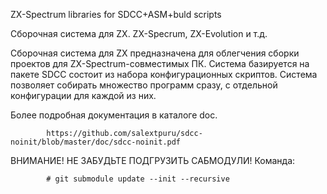 ZX-Spectrum libraries for SDCC+ASM+buld scripts

Сборочная система для ZX.
ZX-Specrum, ZX-Evolution и т.д.

Сборочная система для ZX предназначена для облегчения сборки проектов для ZX-Spectrum-совместимых ПК.
Система базируется на пакете SDCC состоит из набора конфигурационных скриптов.
Система позволяет собирать множество программ сразу, с отдельной конфигурации для каждой из них.

Более подробная документация в каталоге doc.

			https://github.com/salextpuru/sdcc-noinit/blob/master/doc/sdcc-noinit.pdf


ВНИМАНИЕ! НЕ ЗАБУДЬТЕ ПОДГРУЗИТЬ САБМОДУЛИ! Команда:

			# git submodule update --init --recursive

